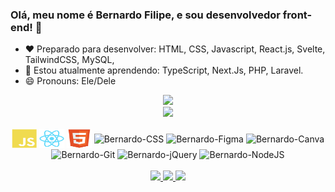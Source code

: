 ### Olá, meu nome é Bernardo Filipe, e sou desenvolvedor front-end! 👋
- ❤️ Preparado para desenvolver: HTML, CSS, Javascript,  React.js, Svelte, TailwindCSS, MySQL,
- 🌱 Estou atualmente aprendendo: TypeScript, Next.Js, PHP, Laravel.
- 😄 Pronouns: Ele/Dele

<div align='center'>
<img height="180em" src="https://streak-stats.demolab.com?user=bernardoFOFG&theme=codestackr&hide_border=true&border_radius=8&locale=pt_BR&date_format=j%20M%5B%20Y%5D](https://streak-stats.demolab.com?user=bernardoFOFG&theme=codestackr&hide_border=true&locale=pt_BR&date_format=j%20M%5B%20Y%5D"/>
<div>
 <img height="240em" src="https://github-readme-stats.vercel.app/api/top-langs/?username=BernardoFOFG&layout=compact&langs_count=7&theme=codeSTACKr"/>
  </div>
</div>

  <div style="display: inline_block" align="center"><br>
  <img align="center" alt="Bernardo-Js" height="30" width="40" src="https://raw.githubusercontent.com/devicons/devicon/master/icons/javascript/javascript-plain.svg">
  <img align="center" alt="Bernardo-React" height="30" width="40" src="https://raw.githubusercontent.com/devicons/devicon/master/icons/react/react-original.svg">
  <img align="center" alt="Bernardo-HTML" height="30" width="40" src="https://raw.githubusercontent.com/devicons/devicon/master/icons/html5/html5-original.svg">
  <img align="center" alt="Bernardo-CSS" height="30" width="40" src="https://cdn.jsdelivr.net/gh/devicons/devicon/icons/css3/css3-original.svg">
  <img align="center" alt="Bernardo-Figma" height="30" width="40" src="https://cdn.jsdelivr.net/gh/devicons/devicon/icons/figma/figma-original.svg" />
  <img align="center" alt="Bernardo-Canva" height="30" width="40" src="https://cdn.jsdelivr.net/gh/devicons/devicon/icons/canva/canva-original.svg" />
  <img align="center" alt="Bernardo-Git" height="30" width="40" src="https://cdn.jsdelivr.net/gh/devicons/devicon/icons/git/git-original.svg" />
  <img align="center" alt="Bernardo-jQuery" height="30" width="40" src="https://cdn.jsdelivr.net/gh/devicons/devicon/icons/jquery/jquery-original.svg" />
  <img align="center" alt="Bernardo-NodeJS" height="30" width="40" src="https://cdn.jsdelivr.net/gh/devicons/devicon/icons/nodejs/nodejs-original.svg" />
</div>
  <br>
<div align="center">
  <a href="https://instagram.com/BernardoFOFG" target="_blank">
    <img src="https://img.shields.io/badge/-Instagram-%23E4405F?style=for-the-badge&logo=instagram&logoColor=white" target="_blank">
  </a> 
  <a href = "mailto:bernardofofg@gmail.com">
    <img src="https://img.shields.io/badge/-Gmail-%23333?style=for-the-badge&logo=gmail&logoColor=white" target="_blank">
  </a>
  <a href="https://www.linkedin.com/in/bernardofofg" target="_blank">
    <img src="https://img.shields.io/badge/-LinkedIn-%230077B5?style=for-the-badge&logo=linkedin&logoColor=white" target="_blank">
  </a>
  </div>
